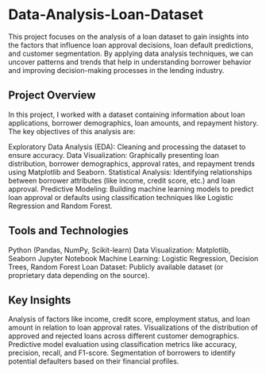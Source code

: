 # Data-Analysis-Loan-Dataset
This project focuses on the analysis of a loan dataset to gain insights into the factors that influence loan approval decisions, loan default predictions, and customer segmentation. By applying data analysis techniques, we can uncover patterns and trends that help in understanding borrower behavior and improving decision-making processes in the lending industry.

## Project Overview
In this project, I worked with a dataset containing information about loan applications, borrower demographics, loan amounts, and repayment history. The key objectives of this analysis are:

 Exploratory Data Analysis (EDA): Cleaning and processing the dataset to ensure accuracy.
Data Visualization: Graphically presenting loan distribution, borrower demographics, approval rates, and repayment trends using Matplotlib and Seaborn.
Statistical Analysis: Identifying relationships between borrower attributes (like income, credit score, etc.) and loan approval.
Predictive Modeling: Building machine learning models to predict loan approval or defaults using classification techniques like Logistic Regression and Random Forest.

## Tools and Technologies

Python (Pandas, NumPy, Scikit-learn)
Data Visualization: Matplotlib, Seaborn
Jupyter Notebook
Machine Learning: Logistic Regression, Decision Trees, Random Forest
Loan Dataset: Publicly available dataset (or proprietary data depending on the source).

## Key Insights

Analysis of factors like income, credit score, employment status, and loan amount in relation to loan approval rates.
Visualizations of the distribution of approved and rejected loans across different customer demographics.
Predictive model evaluation using classification metrics like accuracy, precision, recall, and F1-score.
Segmentation of borrowers to identify potential defaulters based on their financial profiles.
